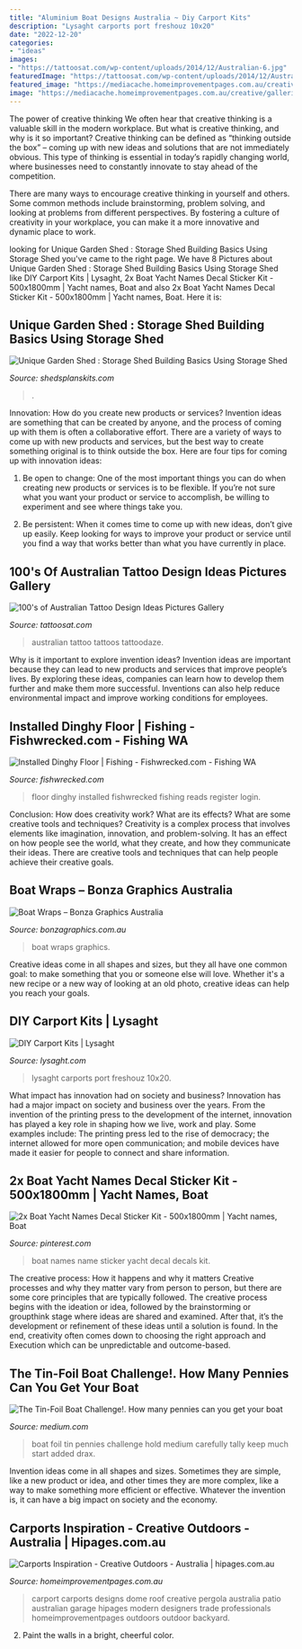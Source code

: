 ```yaml
---
title: "Aluminium Boat Designs Australia ~ Diy Carport Kits"
description: "Lysaght carports port freshouz 10x20"
date: "2022-12-20"
categories:
- "ideas"
images:
- "https://tattoosat.com/wp-content/uploads/2014/12/Australian-6.jpg"
featuredImage: "https://tattoosat.com/wp-content/uploads/2014/12/Australian-6.jpg"
featured_image: "https://mediacache.homeimprovementpages.com.au/creative/galleries/565001_570000/566881/original_images/308126.jpg"
image: "https://mediacache.homeimprovementpages.com.au/creative/galleries/565001_570000/566881/original_images/308126.jpg"
---
```



The power of creative thinking
We often hear that creative thinking is a valuable skill in the modern workplace. But what is creative thinking, and why is it so important?
Creative thinking can be defined as “thinking outside the box” – coming up with new ideas and solutions that are not immediately obvious. This type of thinking is essential in today’s rapidly changing world, where businesses need to constantly innovate to stay ahead of the competition.

There are many ways to encourage creative thinking in yourself and others. Some common methods include brainstorming, problem solving, and looking at problems from different perspectives. By fostering a culture of creativity in your workplace, you can make it a more innovative and dynamic place to work.

	

		
looking for Unique Garden Shed : Storage Shed Building Basics Using Storage Shed you've came to the right page. We have 8 Pictures about Unique Garden Shed : Storage Shed Building Basics Using Storage Shed like DIY Carport Kits | Lysaght, 2x Boat Yacht Names Decal Sticker Kit - 500x1800mm | Yacht names, Boat and also 2x Boat Yacht Names Decal Sticker Kit - 500x1800mm | Yacht names, Boat. Here it is:
		
    
## Unique Garden Shed : Storage Shed Building Basics Using Storage Shed

<img loading=lazy src="https://shedsplanskits.com/wp-content/uploads/2014/02/unique-garden-shed-1.jpg" onerror="this.onerror=null;this.src='https://tse3.mm.bing.net/th?id=OIP.rsyQdz0kjTfMZXsf6EPxHAHaHB&amp;pid=15.1';" alt="Unique Garden Shed : Storage Shed Building Basics Using Storage Shed">

_Source: shedsplanskits.com_

>. 

	

Innovation: How do you create new products or services?
Invention ideas are something that can be created by anyone, and the process of coming up with them is often a collaborative effort. There are a variety of ways to come up with new products and services, but the best way to create something original is to think outside the box. Here are four tips for coming up with innovation ideas:
1. Be open to change: One of the most important things you can do when creating new products or services is to be flexible. If you’re not sure what you want your product or service to accomplish, be willing to experiment and see where things take you.

2. Be persistent: When it comes time to come up with new ideas, don’t give up easily. Keep looking for ways to improve your product or service until you find a way that works better than what you have currently in place.

    
## 100&#039;s Of Australian Tattoo Design Ideas Pictures Gallery

<img loading=lazy src="https://tattoosat.com/wp-content/uploads/2014/12/Australian-6.jpg" onerror="this.onerror=null;this.src='https://tse2.mm.bing.net/th?id=OIP.BP2GgB_4U17C01T46n-U-QHaJ4&amp;pid=15.1';" alt="100&#039;s of Australian Tattoo Design Ideas Pictures Gallery">

_Source: tattoosat.com_

>australian tattoo tattoos tattoodaze. 

	

Why is it important to explore invention ideas?
Invention ideas are important because they can lead to new products and services that improve people’s lives. By exploring these ideas, companies can learn how to develop them further and make them more successful. Inventions can also help reduce environmental impact and improve working conditions for employees.

    
## Installed Dinghy Floor | Fishing - Fishwrecked.com - Fishing WA

<img loading=lazy src="http://fishwrecked.com/files/Bruce/IMG_0113.jpg" onerror="this.onerror=null;this.src='https://tse2.mm.bing.net/th?id=OIP.pXnUB3wHlEPdg87NK16mWwHaJ4&amp;pid=15.1';" alt="Installed Dinghy Floor | Fishing - Fishwrecked.com - Fishing WA">

_Source: fishwrecked.com_

>floor dinghy installed fishwrecked fishing reads register login. 

	

Conclusion: How does creativity work? What are its effects? What are some creative tools and techniques?
Creativity is a complex process that involves elements like imagination, innovation, and problem-solving. It has an effect on how people see the world, what they create, and how they communicate their ideas. There are creative tools and techniques that can help people achieve their creative goals.

    
## Boat Wraps – Bonza Graphics Australia

<img loading=lazy src="https://bonzagraphics.com.au/wp-content/uploads/2016/11/boat-wraps-gold-coast12-1030x773.jpg" onerror="this.onerror=null;this.src='https://tse1.mm.bing.net/th?id=OIP.RwdhLPysWc3kvfeHtAA8kgHaFj&amp;pid=15.1';" alt="Boat Wraps – Bonza Graphics Australia">

_Source: bonzagraphics.com.au_

>boat wraps graphics. 

	

Creative ideas come in all shapes and sizes, but they all have one common goal: to make something that you or someone else will love. Whether it's a new recipe or a new way of looking at an old photo, creative ideas can help you reach your goals.

    
## DIY Carport Kits | Lysaght

<img loading=lazy src="https://www.lysaght.com/sites/default/files/styles/lightbox/public/3_35.jpg?itok=5SuTc6h_" onerror="this.onerror=null;this.src='https://tse2.mm.bing.net/th?id=OIP.7vx8XXSzVHFNbkOV-zJpsQHaE8&amp;pid=15.1';" alt="DIY Carport Kits | Lysaght">

_Source: lysaght.com_

>lysaght carports port freshouz 10x20. 

	

What impact has innovation had on society and business?
Innovation has had a major impact on society and business over the years. From the invention of the printing press to the development of the internet, innovation has played a key role in shaping how we live, work and play. Some examples include: The printing press led to the rise of democracy; the internet allowed for more open communication; and mobile devices have made it easier for people to connect and share information.

    
## 2x Boat Yacht Names Decal Sticker Kit - 500x1800mm | Yacht Names, Boat

<img loading=lazy src="https://i.pinimg.com/736x/bb/99/cd/bb99cdb12aa61b9ea850bf80747d8335--boat-names-name-design.jpg" onerror="this.onerror=null;this.src='https://tse1.mm.bing.net/th?id=OIP.WRU9XWAHxcEEq8mZJVJQ7gHaHr&amp;pid=15.1';" alt="2x Boat Yacht Names Decal Sticker Kit - 500x1800mm | Yacht names, Boat">

_Source: pinterest.com_

>boat names name sticker yacht decal decals kit. 

	

The creative process: How it happens and why it matters
Creative processes and why they matter vary from person to person, but there are some core principles that are typically followed. The creative process begins with the ideation or idea, followed by the brainstorming or groupthink stage where ideas are shared and examined. After that, it’s the development or refinement of these ideas until a solution is found. In the end, creativity often comes down to choosing the right approach and Execution which can be unpredictable and outcome-based.

    
## The Tin-Foil Boat Challenge!. How Many Pennies Can You Get Your Boat

<img loading=lazy src="https://miro.medium.com/max/3200/1*CU9fWJxEbQvAkfLtJ-S_Qg.png" onerror="this.onerror=null;this.src='https://tse4.mm.bing.net/th?id=OIP.G_E4HCv4PbEox239x5sAYAHaF9&amp;pid=15.1';" alt="The Tin-Foil Boat Challenge!. How many pennies can you get your boat">

_Source: medium.com_

>boat foil tin pennies challenge hold medium carefully tally keep much start added drax. 

	

Invention ideas come in all shapes and sizes. Sometimes they are simple, like a new product or idea, and other times they are more complex, like a way to make something more efficient or effective. Whatever the invention is, it can have a big impact on society and the economy.

    
## Carports Inspiration - Creative Outdoors - Australia | Hipages.com.au

<img loading=lazy src="https://mediacache.homeimprovementpages.com.au/creative/galleries/565001_570000/566881/original_images/308126.jpg" onerror="this.onerror=null;this.src='https://tse3.mm.bing.net/th?id=OIP.IQ6Gz9BK0Q9uReoMTt2LgQHaLI&amp;pid=15.1';" alt="Carports Inspiration - Creative Outdoors - Australia | hipages.com.au">

_Source: homeimprovementpages.com.au_

>carport carports designs dome roof creative pergola australia patio australian garage hipages modern designers trade professionals homeimprovementpages outdoors outdoor backyard. 

	

2. Paint the walls in a bright, cheerful color.

